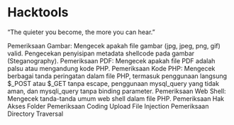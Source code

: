 # Hacktools

“The quieter you become, the more you can hear.”


Pemeriksaan Gambar: Mengecek apakah file gambar (jpg, jpeg, png, gif) valid. Pengecekan penyisipan metadata shellcode pada gambar (Steganography).
Pemeriksaan PDF: Mengecek apakah file PDF adalah palsu atau mengandung kode PHP.
Pemeriksaan Kode PHP: Mengecek berbagai tanda peringatan dalam file PHP, termasuk penggunaan langsung $_POST atau $_GET tanpa escape, penggunaan mysql_query yang tidak aman, dan mysqli_query tanpa binding parameter.
Pemeriksaan Web Shell: Mengecek tanda-tanda umum web shell dalam file PHP.
Pemeriksaan Hak Akses Folder
Pemeriksaan Coding Upload File Injection
Pemeriksaan Directory Traversal